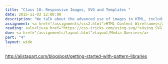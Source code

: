 ```yaml
---
title: "Class 10: Responsive Images, SVG and Templates "
date: 2015-11-03 12:00:00
description: "We talk about the advanced use of images in HTML, including responsive images and SVG.  We'll also talk about pattern libraries and templating using GitHub Pages and Jekyll.  We'll set up Jekyll in class."
assignment: <a href="/assignments/css2.html">HTML Content Wireframes</a>
reading: <ul><li><a href="https://css-tricks.com/using-svg/">Using SVG by Chris Coyier</a></li><li><a href="http://alistapart.com/blog/post/getting-started-with-pattern-libraries">Getting Started with Pattern Libraries by Anna Debenham</a></li><li><a href="http://www.smashingmagazine.com/2014/05/responsive-images-done-right-guide-picture-srcset/">Responsive Images Done Right by Eric Portis</a></li><li><a href="https://24ways.org/2013/get-started-with-github-pages/">Getting Started With GitHub Pages</a></li><li><a href="http://alistapart.com/article/mo-pixels-mo-problems">Mo' Pixels Mo' Problems</a></li></ul>
due: <a href="/assignments/layout.html">Layout/Media Queries</a>
part: "4"
layout: wide
---
```


http://alistapart.com/blog/post/getting-started-with-pattern-libraries